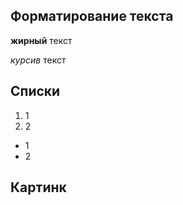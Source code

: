 ## Форматирование текста

**жирный** текст

*курсив* текст

## Списки

1. 1
2. 2

* 1
* 2

## Картинк
